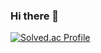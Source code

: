 ### Hi there 👋
[![Solved.ac Profile](http://mazassumnida.wtf/api/generate_badge?boj=wtjdgns01)](https://solved.ac/wtjdgns01)
<!--
**plll0123/plll0123** is a ✨ _special_ ✨ repository because its `README.md` (this file) appears on your GitHub profile.

Here are some ideas to get you started:

- 🔭 I’m currently working on ...
- 🌱 I’m currently learning ...
- 👯 I’m looking to collaborate on ...
- 🤔 I’m looking for help with ...
- 💬 Ask me about ...
- 📫 How to reach me: ...
- 😄 Pronouns: ...
- ⚡ Fun fact: ...
-->
